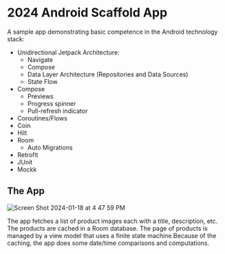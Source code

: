 # 2024 Android Scaffold App

A sample app demonstrating basic competence in the Android technology stack:

* Unidirectional Jetpack Architecture:
  - Navigate
  - Compose
  - Data Layer Architecture (Repositories and Data Sources)
  - State Flow
* Compose
  - Previews
  - Progress spinner
  - Pull-refresh indicator
* Coroutines/Flows
* Coin
* Hilt
* Room
  - Auto Migrations
* Retrofit
* JUnit
* Mockk

## The App

![Screen Shot 2024-01-18 at 4 47 59 PM](https://github.com/dgoldhirsch/android-2024/assets/101699/9b042461-c57a-401b-9fa8-72815c908e60)

The app fetches a list of product images each with a title, description, etc.  The products are cached in a Room database.  The page of products is managed by a view model that uses a finite state machine.Because of the caching, the app does some date/time comparisons and computations.
